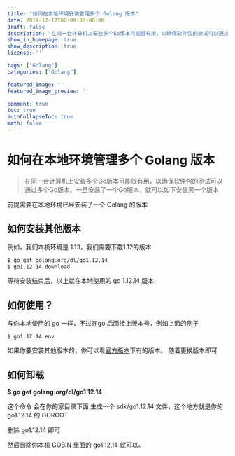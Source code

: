 ```yaml
---
title: "如何在本地环境安装管理多个 Golang 版本"
date: 2019-12-17T00:00:00+08:00
draft: false
description: "在同一台计算机上安装多个Go版本可能很有用，以确保软件包的测试可以通过多个Go版本。一旦安装了一个Go版本，就可以如下安装另一个版本"
show_in_homepage: true
show_description: true
license: ''

tags: ["Golang"]
categories: ["Golang"]

featured_image: ''
featured_image_preview: ''

comment: true
toc: true
autoCollapseToc: true
math: false
---
```


# 如何在本地环境管理多个 Golang 版本

> 在同一台计算机上安装多个Go版本可能很有用，以确保软件包的测试可以通过多个Go版本。一旦安装了一个Go版本，就可以如下安装另一个版本


前提需要在本地环境已经安装了一个 Golang 的版本

## 如何安装其他版本

例如，我们本机环境是 1.13，我们需要下载1.12的版本
```bash
$ go get golang.org/dl/go1.12.14
$ go1.12.14 download 
```

等待安装结束后，以上就在本地使用的 go 1.12.14 版本

## 如何使用？

与你本地使用的 go 一样，不过在go 后面接上版本号，例如上面的例子

```
$ go1.12.14 env
```

如果你要安装其他版本的，你可以看[官方版本](https://godoc.org/golang.org/dl#pkg-subdirectories)下有的版本。
随着更换版本即可

##  如何卸载

**$ go get golang.org/dl/go1.12.14**

这个命令 会在你的家目录下面 生成一个 sdk/go1.12.14 文件，这个地方就是你的 go1.12.14 的 GOROOT

删除 go1.12.14 即可

然后删除你本机 GOBIN 里面的 go1.12.14 就可以。